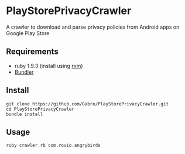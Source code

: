 PlayStorePrivacyCrawler
=======================

A crawler to download and parse privacy policies from Android apps on Google Play Store

Requirements
------------
* ruby 1.9.3 (install using [rvm](https://rvm.io/rvm/install))
* [Bundler](http://bundler.io/#getting-started)

Install
-------
```
git clone https://github.com/Gabro/PlayStorePrivacyCrawler.git
cd PlayStorePrivacyCrawler
bundle install
```

Usage
-----
```
ruby crawler.rb com.rovio.angrybirds
```

